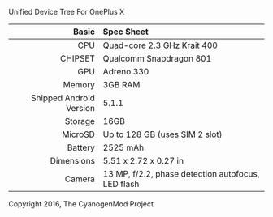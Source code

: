 
Unified Device Tree For OnePlus X

Basic   | Spec Sheet
-------:|:-------------------------
CPU     | Quad-core 2.3 GHz Krait 400
CHIPSET | Qualcomm Snapdragon 801
GPU     | Adreno 330
Memory  | 3GB RAM
Shipped Android Version | 5.1.1
Storage | 16GB
MicroSD | Up to 128 GB (uses SIM 2 slot)
Battery | 2525 mAh
Dimensions | 5.51 x 2.72 x 0.27 in
Camera  | 13 MP, f/2.2, phase detection autofocus, LED flash

Copyright 2016, The CyanogenMod Project
